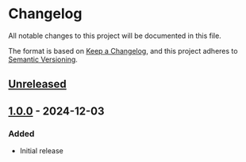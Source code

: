 # Changelog

All notable changes to this project will be documented in this file.

The format is based on [Keep a Changelog](https://keepachangelog.com/en/1.1.0/),
and this project adheres to [Semantic Versioning](https://semver.org/spec/v2.0.0.html).

## [Unreleased](https://github.com/ckant/joplin-plugin-editor-themes/compare/v1.0.0...HEAD)

## [1.0.0](https://github.com/ckant/joplin-plugin-editor-themes/releases/tag/v1.0.0) - 2024-12-03

### Added

- Initial release
